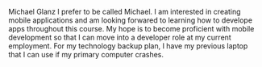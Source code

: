 Michael Glanz
I prefer to be called Michael.
I am interested in creating mobile applications and am looking forwared to learning how to develope apps throughout this course. My hope is to become proficient with mobile development so that I can move into a developer role at my current employment.
For my technology backup plan, I have my previous laptop that I can use if my primary computer crashes.